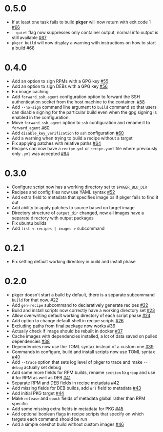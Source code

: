 # 0.5.0
- If at least one task fails to build **pkger** will now return with exit code 1 [#66](https://github.com/wojciechkepka/pkger/pull/66)
- `--quiet` flag now suppresses only container output, normal info output is still available [#67](https://github.com/wojciechkepka/pkger/pull/67)
- `pkger build` will now display a warning with instructions on how to start a build [#68](https://github.com/wojciechkepka/pkger/pull/68)

# 0.4.0
- Add an option to sign RPMs with a GPG key [#55](https://github.com/wojciechkepka/pkger/pull/55)
- Add an option to sign DEBs with a GPG key [#56](https://github.com/wojciechkepka/pkger/pull/56)
- Fix image caching
- Add `forward_ssh_agent` configuration option to forward the SSH authentication socket from the host machine to 
  the container. [#58](https://github.com/wojciechkepka/pkger/pull/58)
- Add `--no-sign` command line argument to `build` command so that users can disable signing for the particular build
  even when the gpg signing is enabled in the configuration.
- Move `forward_ssh_agent` option to `ssh` configuration and rename it to `forward_agent` [#60](https://github.com/wojciechkepka/pkger/pull/60)
- Add `disable_key_verification` to `ssh` configuration [#60](https://github.com/wojciechkepka/pkger/pull/60)
- Add a warning when trying to build a recipe without a target
- Fix applying patches with relative paths [#64](https://github.com/wojciechkepka/pkger/pull/64)
- Recipes can now have a `recipe.yml` or `recipe.yaml` file where previously only `.yml` was accepted
  [#64](https://github.com/wojciechkepka/pkger/pull/64)

# 0.3.0
- Configure script now has a working directory set to `$PKGER_BLD_DIR`
- Recipes and config files now use YAML syntax [#52](https://github.com/wojciechkepka/pkger/pull/52)
- Add extra field to metadata that specifies image os if pkger fails to find it out
- Add ability to apply patches to source based on target image
- Directory structure of `output_dir` changed, now all images have a separate directory with output packages
- Fix ubuntu builds
- Add `list < recipes | images >` subcommand

# 0.2.1
- Fix setting default working directory in build and install phase

# 0.2.0

- pkger doesn't start a build by default, there is a separate subcommand `build` for that now. [#22](https://github.com/wojciechkepka/pkger/pull/22)
- Add `gen-recipe` subcommand to declaratively generate recipes [#22](https://github.com/wojciechkepka/pkger/pull/22)
- Build and install scripts now correctly have a working directory set [#23](https://github.com/wojciechkepka/pkger/pull/23)
- Allow overwriting default working directory of each script phase [#24](https://github.com/wojciechkepka/pkger/pull/24)
- Add option to change default shell in recipe scripts [#26](https://github.com/wojciechkepka/pkger/pull/26)
- Excluding paths from final package now works [#36](https://github.com/wojciechkepka/pkger/pull/36)
- Actually check if image should be rebuilt in docker [#37](https://github.com/wojciechkepka/pkger/pull/37)
- Cache images with dependencies installed, a lot of data saved on pulled dependencies [#38](https://github.com/wojciechkepka/pkger/pull/38)
- Dependencies now use the TOML syntax instead of a custom one [#39](https://github.com/wojciechkepka/pkger/pull/39)
- Commands in configure, build and install scripts now use TOML syntax [#40](https://github.com/wojciechkepka/pkger/pull/40)
- Add `--trace` option that sets log level of pkger to trace and make `--debug` actually set debug
- Add some more fields for RPM builds, rename `section` to `group` and use it for RPM as well as DEB [#41](https://github.com/wojciechkepka/pkger/pull/41)
- Separate RPM and DEB fields in recipe metadata [#42](https://github.com/wojciechkepka/pkger/pull/42)
- Add missing fields for DEB builds, add `url` field to metadata [#43](https://github.com/wojciechkepka/pkger/pull/43)
- Add initial PKG target [#44](https://github.com/wojciechkepka/pkger/pull/44)
- Make `release` and `epoch` fields of metadata global rather than RPM specific
- Add some missing extra fields in metadata for PKG [#45](https://github.com/wojciechkepka/pkger/pull/45)
- Add optional boolean flags in recipe scripts that specify on which targets each command should be run
- Add a simple oneshot build without custom images [#46](https://github.com/wojciechkepka/pkger/pull/46)
